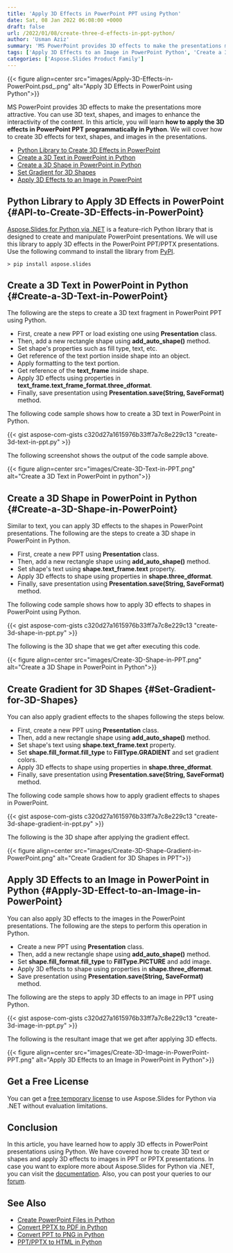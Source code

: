 ```yaml
---
title: 'Apply 3D Effects in PowerPoint PPT using Python'
date: Sat, 08 Jan 2022 06:08:00 +0000
draft: false
url: /2022/01/08/create-three-d-effects-in-ppt-python/
author: 'Usman Aziz'
summary: 'MS PowerPoint provides 3D effects to make the presentations more attractive. You can use 3D text, shapes, and images to enhance the interactivity of the content. In this article, you will learn **how to apply the 3D effects in PowerPoint PPT programmatically in Python**. We will cover how to create 3D effects for text, shapes, and images in the presentations.'
tags: ['Apply 3D Effects to an Image in PowerPoint Python', 'Create a 3D Shape in PowerPoint in Python', 'Create a 3D Text in PowerPoint in Python', 'Python Library to Create 3D Effects in PowerPoint']
categories: ['Aspose.Slides Product Family']
---
```




{{< figure align=center src="images/Apply-3D-Effects-in-PowerPoint.psd_.png" alt="Apply 3D Effects in PowerPoint using Python">}}


MS PowerPoint provides 3D effects to make the presentations more attractive. You can use 3D text, shapes, and images to enhance the interactivity of the content. In this article, you will learn **how to apply the 3D effects in PowerPoint PPT programmatically in Python**. We will cover how to create 3D effects for text, shapes, and images in the presentations.

*   [Python Library to Create 3D Effects in PowerPoint][1]
*   [Create a 3D Text in PowerPoint in Python][2]
*   [Create a 3D Shape in PowerPoint in Python][3]
*   [Set Gradient for 3D Shapes][4]
*   [Apply 3D Effects to an Image in PowerPoint][5]

## Python Library to Apply 3D Effects in PowerPoint {#API-to-Create-3D-Effects-in-PowerPoint}

[Aspose.Slides for Python via .NET][6] is a feature-rich Python library that is designed to create and manipulate PowerPoint presentations. We will use this library to apply 3D effects in the PowerPoint PPT/PPTX presentations. Use the following command to install the library from [PyPI][7].

```
> pip install aspose.slides
```

## Create a 3D Text in PowerPoint in Python {#Create-a-3D-Text-in-PowerPoint}

The following are the steps to create a 3D text fragment in PowerPoint PPT using Python.

*   First, create a new PPT or load existing one using **Presentation** class.
*   Then, add a new rectangle shape using **add\_auto\_shape()** method.
*   Set shape's properties such as fill type, text, etc.
*   Get reference of the text portion inside shape into an object.
*   Apply formatting to the text portion.
*   Get reference of the **text\_frame** inside shape.
*   Apply 3D effects using properties in **text\_frame.text\_frame\_format.three\_dformat**.
*   Finally, save presentation using **Presentation.save(String, SaveFormat)** method.

The following code sample shows how to create a 3D text in PowerPoint in Python.

{{< gist aspose-com-gists c320d27a1615976b33ff7a7c8e229c13 "create-3d-text-in-ppt.py" >}}

The following screenshot shows the output of the code sample above.



{{< figure align=center src="images/Create-3D-Text-in-PPT.png" alt="Create a 3D Text in PowerPoint in python">}}


## Create a 3D Shape in PowerPoint in Python {#Create-a-3D-Shape-in-PowerPoint}

Similar to text, you can apply 3D effects to the shapes in PowerPoint presentations. The following are the steps to create a 3D shape in PowerPoint in Python.

*   First, create a new PPT using **Presentation** class.
*   Then, add a new rectangle shape using **add\_auto\_shape()** method.
*   Set shape's text using **shape.text\_frame.text** property.
*   Apply 3D effects to shape using properties in **shape.three\_dformat**.
*   Finally, save presentation using **Presentation.save(String, SaveFormat)** method.

The following code sample shows how to apply 3D effects to shapes in PowerPoint using Python.

{{< gist aspose-com-gists c320d27a1615976b33ff7a7c8e229c13 "create-3d-shape-in-ppt.py" >}}

The following is the 3D shape that we get after executing this code.



{{< figure align=center src="images/Create-3D-Shape-in-PPT.png" alt="Create a 3D Shape in PowerPoint in Python">}}


## Create Gradient for 3D Shapes {#Set-Gradient-for-3D-Shapes}

You can also apply gradient effects to the shapes following the steps below.

*   First, create a new PPT using **Presentation** class.
*   Then, add a new rectangle shape using **add\_auto\_shape()** method.
*   Set shape's text using **shape.text\_frame.text** property.
*   Set **shape.fill\_format.fill\_type** to **FillType.GRADIENT** and set gradient colors.
*   Apply 3D effects to shape using properties in **shape.three\_dformat**.
*   Finally, save presentation using **Presentation.save(String, SaveFormat)** method.

The following code sample shows how to apply gradient effects to shapes in PowerPoint.

{{< gist aspose-com-gists c320d27a1615976b33ff7a7c8e229c13 "create-3d-shape-gradient-in-ppt.py" >}}

The following is the 3D shape after applying the gradient effect.



{{< figure align=center src="images/Create-3D-Shape-Gradient-in-PowerPoint.png" alt="Create Gradient for 3D Shapes in PPT">}}


## Apply 3D Effects to an Image in PowerPoint in Python {#Apply-3D-Effect-to-an-Image-in-PowerPoint}

You can also apply 3D effects to the images in the PowerPoint presentations. The following are the steps to perform this operation in Python.

*   Create a new PPT using **Presentation** class.
*   Then, add a new rectangle shape using **add\_auto\_shape()** method.
*   Set **shape.fill\_format.fill\_type** to **FillType.PICTURE** and add image.
*   Apply 3D effects to shape using properties in **shape.three\_dformat**.
*   Save presentation using **Presentation.save(String, SaveFormat)** method.

The following are the steps to apply 3D effects to an image in PPT using Python.

{{< gist aspose-com-gists c320d27a1615976b33ff7a7c8e229c13 "create-3d-image-in-ppt.py" >}}

The following is the resultant image that we get after applying 3D effects.



{{< figure align=center src="images/Create-3D-Image-in-PowerPoint-PPT.png" alt="Apply 3D Effects to an Image in PowerPoint in Python">}}


## Get a Free License

You can get a [free temporary license][8] to use Aspose.Slides for Python via .NET without evaluation limitations.

## Conclusion

In this article, you have learned how to apply 3D effects in PowerPoint presentations using Python. We have covered how to create 3D text or shapes and apply 3D effects to images in PPT or PPTX presentations. In case you want to explore more about Aspose.Slides for Python via .NET, you can visit the [documentation][9]. Also, you can post your queries to our [forum][10].

## See Also

*   [Create PowerPoint Files in Python][11]
*   [Convert PPTX to PDF in Python][12]
*   [Convert PPT to PNG in Python][13]
*   [PPT/PPTX to HTML in Python][14]




[1]: #API-to-Create-3D-Effects-in-PowerPoint
[2]: #Create-a-3D-Text-in-PowerPoint
[3]: #Create-a-3D-Shape-in-PowerPoint
[4]: #Set-Gradient-for-3D-Shapes
[5]: #Apply-3D-Effect-to-an-Image-in-PowerPoint
[6]: https://products.aspose.com/slides/python-net
[7]: https://pypi.org/project/aspose.slides/
[8]: https://purchase.aspose.com/temporary-license
[9]: https://docs.aspose.com/slides/python-net/
[10]: https://forum.aspose.com/
[11]: https://blog.aspose.com/2021/12/31/create-powerpoint-presentations-in-python/
[12]: https://blog.aspose.com/2021/12/28/convert-pptx-ppt-to-pdf-python/
[13]: https://blog.aspose.com/2021/12/29/convert-ppt-to-png-in-python/
[14]: https://blog.aspose.com/2021/12/16/convert-ppt-to-html-in-python/




